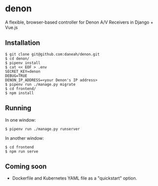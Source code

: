# denon

A flexible, browser-based controller for Denon A/V Receivers in Django + Vue.js


## Installation

```shell
$ git clone git@github.com:daneah/denon.git
$ cd denon/
$ pipenv install
$ cat << EOF > .env
SECRET_KEY=denon
DEBUG=TRUE
DENON_IP_ADDRESS=<your Denon's IP address>
$ pipenv run ./manage.py migrate
$ cd frontend/
$ npm install
```


## Running

In one window:

```shell
$ pipenv run ./manage.py runserver
```

In another window:

```shell
$ cd frontend
$ npm run serve
```


## Coming soon

* Dockerfile and Kubernetes YAML file as a "quickstart" option.
